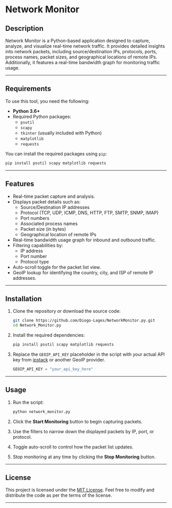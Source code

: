 # Network Monitor

## Description
Network Monitor is a Python-based application designed to capture, analyze, and visualize real-time network traffic. It provides detailed insights into network packets, including source/destination IPs, protocols, ports, process names, packet sizes, and geographical locations of remote IPs. Additionally, it features a real-time bandwidth graph for monitoring traffic usage.

---

## Requirements

To use this tool, you need the following:

- **Python 3.6+**
- Required Python packages:
  - `psutil`
  - `scapy`
  - `tkinter` (usually included with Python)
  - `matplotlib`
  - `requests`

You can install the required packages using `pip`:

```bash
pip install psutil scapy matplotlib requests
```

---

## Features

- Real-time packet capture and analysis.
- Displays packet details such as:
  - Source/Destination IP addresses
  - Protocol (TCP, UDP, ICMP, DNS, HTTP, FTP, SMTP, SNMP, IMAP)
  - Port numbers
  - Associated process names
  - Packet size (in bytes)
  - Geographical location of remote IPs
- Real-time bandwidth usage graph for inbound and outbound traffic.
- Filtering capabilities by:
  - IP address
  - Port number
  - Protocol type
- Auto-scroll toggle for the packet list view.
- GeoIP lookup for identifying the country, city, and ISP of remote IP addresses.

---

## Installation

1. Clone the repository or download the source code:

   ```bash
   git clone https://github.com/Diogo-Lages/NetworkMonitor.py.git
   cd Network_Monitor.py
   ```

2. Install the required dependencies:

   ```bash
   pip install psutil scapy matplotlib requests
   ```

3. Replace the `GEOIP_API_KEY` placeholder in the script with your actual API key from [ipstack](https://ipstack.com/) or another GeoIP provider.

   ```python
   GEOIP_API_KEY = "your_api_key_here"
   ```

---

## Usage

1. Run the script:

   ```bash
   python network_monitor.py
   ```

2. Click the **Start Monitoring** button to begin capturing packets.
3. Use the filters to narrow down the displayed packets by IP, port, or protocol.
4. Toggle auto-scroll to control how the packet list updates.
5. Stop monitoring at any time by clicking the **Stop Monitoring** button.

---

## License

This project is licensed under the [MIT License](LICENSE). Feel free to modify and distribute the code as per the terms of the license.

---

